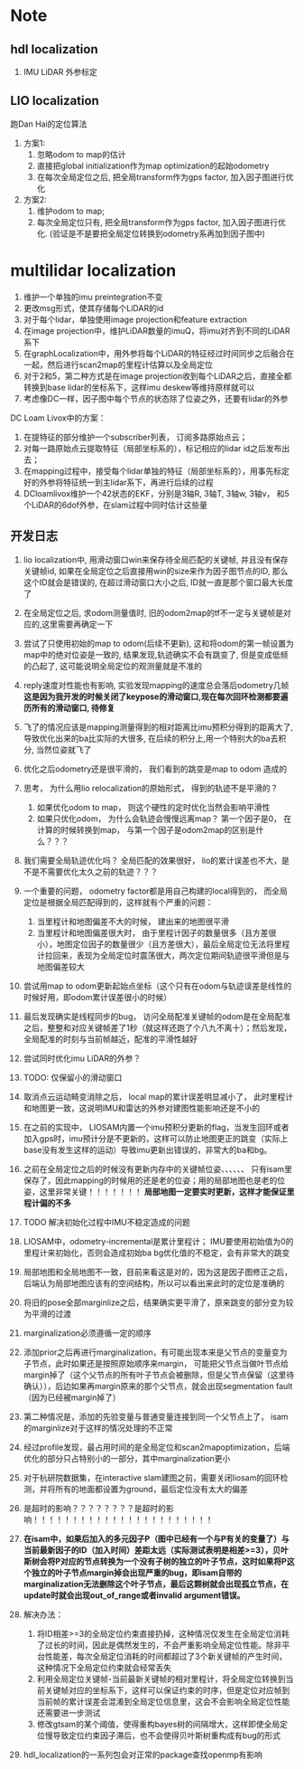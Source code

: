 # Note
## hdl localization
1. IMU LiDAR 外参标定

## LIO localization
跑Dan Hai的定位算法
1. 方案1: 
   1. 忽略odom to map的估计
   2. 直接把global initialization作为map optimization的起始odometry
   3. 在每次全局定位之后, 把全局transform作为gps factor, 加入因子图进行优化
2. 方案2:
   1. 维护odom to map;
   2. 每次全局定位只有, 把全局transform作为gps factor, 加入因子图进行优化. (验证是不是要把全局定位转换到odometry系再加到因子图中)

# multilidar localization
1. 维护一个单独的imu preintegration不变
2. 更改msg形式，使其存储每个LiDAR的id
3. 对于每个lidar，单独使用image projection和feature extraction
4. 在image projection中，维护LiDAR数量的imuQ，将imu对齐到不同的LiDAR系下
5. 在graphLocalization中，用外参将每个LiDAR的特征经过时间同步之后融合在一起，然后进行scan2map的里程计估算以及全局定位
6. 对于2和5，第二种方式是在image projection收到每个LiDAR之后，直接全都转换到base lidar的坐标系下，这样imu deskew等维持原样就可以
7. 考虑像DC一样，因子图中每个节点的状态除了位姿之外，还要有lidar的外参

DC Loam Livox中的方案：
1. 在提特征的部分维护一个subscriber列表， 订阅多路原始点云；
2. 对每一路原始点云提取特征（局部坐标系的），标记相应的lidar id之后发布出去；
3. 在mapping过程中，接受每个lidar单独的特征（局部坐标系的），用事先标定好的外参将特征统一到主lidar系下，再进行后续的过程
4. DCloamlivox维护一个42状态的EKF，分别是3轴R, 3轴T, 3轴w, 3轴v， 和5个LiDAR的6dof外参，在slam过程中同时估计这些量


## 开发日志
1. lio localization中, 用滑动窗口win来保存待全局匹配的关键帧, 并且没有保存关键帧id, 如果在全局定位之后直接用win的size来作为因子图节点的ID, 那么这个ID就会是错误的, 在超过滑动窗口大小之后, ID就一直是那个窗口最大长度了
2. 在全局定位之后, 求odom测量值时, 旧的odom2map的tf不一定与关键帧是对应的,这里需要再确定一下
3. 尝试了只使用初始的map to odom(后续不更新), 这和将odom的第一帧设置为map中的绝对位姿是一致的, 结果发现,轨迹确实不会有跳变了, 但是变成低频的凸起了, 这可能说明全局定位的观测量就是不准的
4. reply速度对性能也有影响, 实验发现mapping的速度总会落后odometry几帧 **这是因为我开发的时候关闭了keypose的滑动窗口,现在每次回环检测都要遍历所有的滑动窗口, 待修复**
5. 飞了的情况应该是mapping测量得到的相对距离比imu预积分得到的距离大了, 导致优化出来的ba比实际的大很多, 在后续的积分上,用一个特别大的ba去积分, 当然位姿就飞了
6. 优化之后odometry还是很平滑的， 我们看到的跳变是map to odom 造成的
7. 思考， 为什么用lio relocalization的原始形式， 得到的轨迹不是平滑的？
   1. 如果优化odom to map， 则这个硬性的定时优化当然会影响平滑性
   2. 如果只优化odom， 为什么会轨迹会慢慢远离map？ 第一个因子是0， 在计算的时候转换到map， 与第一个因子是odom2map的区别是什么？？？
8. 我们需要全局轨迹优化吗？ 全局匹配的效果很好， lio的累计误差也不大，是不是不需要优化太久之前的轨迹？？？
9. 一个重要的问题， odometry factor都是用自己构建的local得到的， 而全局定位是根据全局匹配得到的，这样就有个严重的问题：
   1.  当里程计和地图偏差不大的时候， 建出来的地图很平滑
   2.  当里程计和地图偏差很大时， 由于里程计因子的数量很多（且方差很小），地图定位因子的数量很少（且方差很大），最后全局定位无法将里程计拉回来，表现为全局定位时震荡很大，两次定位期间轨迹很平滑但是与地图偏差较大

10. 尝试用map to odom更新起始点坐标（这个只有在odom与轨迹误差是线性的时候好用，即odom累计误差很小的时候）
11. 最后发现确实是线程同步的bug， 访问全局配准关键帧的odom是在全局配准之后，整整和对应关键帧差了1秒（就这样还跑了个八九不离十）；然后发现，全局配准的时刻与当前帧越近，配准的平滑性越好
12. 尝试同时优化imu LiDAR的外参？
13. TODO: 仅保留小的滑动窗口
14. 取消点云运动畸变消除之后， local map的累计误差明显减小了， 此时里程计和地图更一致，这说明IMU和雷达的外参对建图性能影响还是不小的
15. 在之前的实现中， LIOSAM内置一个imu预积分更新的flag，当发生回环或者加入gps时，imu预计分是不更新的，这样可以防止地图更正的跳变（实际上base没有发生这样的运动）导致imu更新出错误的，非常大的ba和bg。
16. 之前在全局定位之后的时候没有更新内存中的关键帧位姿、、、、、、 只有isam里保存了，因此mapping的时候用的还是老的位姿；用的局部地图也是老的位姿，这里非常关键！！！！！！！ **局部地图一定要实时更新，这样才能保证里程计偏的不多**
17. TODO 解决初始化过程中IMU不稳定造成的问题
18. LIOSAM中，odometry-incremental是累计里程计； IMU要使用初始值为0的里程计来初始化，否则会造成初始ba bg优化值的不稳定，会有非常大的跳变
19. 局部地图和全局地图不一致，目前来看这是对的，因为这是因子图修正之后，后端认为局部地图应该有的空间结构，所以可以看出来此时的定位是准确的
20. 将旧的pose全部marginlize之后，结果确实更平滑了，原来跳变的部分变为较为平滑的过渡
21. marginalization必须遵循一定的顺序
22. 添加prior之后再进行marginalization，有可能出现本来是父节点的变量变为子节点，此时如果还是按照原始顺序来margin， 可能把父节点当做叶节点给margin掉了（这个父节点的所有叶子节点会被删除，但是父节点保留（这里待确认）），后边如果再margin原来的那个父节点，就会出现segmentation fault（因为已经被margin掉了）
23. 第二种情况是，添加的先验变量与普通变量连接到同一个父节点上了， isam的marginlize对于这样的情况处理的不正常
24. 经过profile发现，最占用时间的是全局定位和scan2mapoptimization，后端优化的部分只占特别小的一部分，其中marginalization更小
25. 对于杭研院数据集，在interactive slam建图之前，需要关闭liosam的回环检测，并将所有的地面都设置为ground，最后定位没有太大的偏差
26. 是超时的影响？？？？？？？？是超时的影响！！！！！！！！！！！！！！！！！！！！！！！
27. **在isam中，如果后加入的多元因子P（图中已经有一个与P有关的变量了）与当前最新因子的ID（加入时间）差距太远（实际测试表明是相差>=3），贝叶斯树会将P对应的节点转换为一个没有子树的独立的叶子节点，这时如果将P这个独立的叶子节点margin掉会出现严重的bug，即isam自带的marginalization无法删除这个叶子节点，最后这颗树就会出现孤立节点，在update时就会出现out_of_range或者invalid argument错误。**
28. 解决办法：
    1.  将ID相差>=3的全局定位约束直接扔掉，这种情况仅发生在全局定位消耗了过长的时间，因此是偶然发生的，不会严重影响全局定位性能。除非平台性能差，每次全局定位消耗的时间都超过了3个新关键帧的产生时间，这种情况下全局定位约束就会经常丢失
    2.  利用全局定位关键帧-当前最新关键帧的相对里程计，将全局定位转换到当前关键帧对应的坐标系下，这样可以保证约束的时序，但是定位对应帧到当前帧的累计误差会混淆到全局定位信息里，这会不会影响全局定位性能还需要进一步测试
    3.  修改gtsam的某个阈值，使得重构bayes树的间隔增大，这样即使全局定位慢导致定位约束因子滞后，也不会使得贝叶斯树重构成有bug的形式

29. hdl_localization的一系列包会对正常的package查找openmp有影响